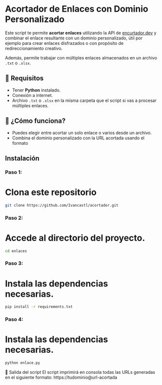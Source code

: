 # Acortador de Enlaces con Dominio Personalizado

Este script te permite **acortar enlaces** utilizando la API de [encurtador.dev](https://www.encurtador.dev/) y combinar el enlace resultante con un dominio personalizado, útil por ejemplo para crear enlaces disfrazados o con propósito de redireccionamiento creativo.

Además, permite trabajar con múltiples enlaces almacenados en un archivo `.txt` o `.xlsx`.

## 🔧 Requisitos

- Tener **Python** instalado.
- Conexión a internet.
- Archivo `.txt` o `.xlsx` en la misma carpeta que el script si vas a procesar múltiples enlaces.

## 🧠 ¿Cómo funciona?

- Puedes elegir entre acortar un solo enlace o varios desde un archivo.
- Combina el dominio personalizado con la URL acortada usando el formato

## Instalación 

### **Paso 1:**
# Clona este repositorio 
```bash
git clone https://github.com/Ivancastl/acortador.git
```

### **Paso 2:**
# Accede al directorio del proyecto.
```bash
cd enlaces
```

### **Paso 3:**
# Instala las dependencias necesarias.
```bash
pip install -r requirements.txt
```

### **Paso 4:**
# Instala las dependencias necesarias.
```bash
python enlace.py
```

📌 Salida del script
El script imprimirá en consola todas las URLs generadas en el siguiente formato:
https://tudominio@url-acortada
